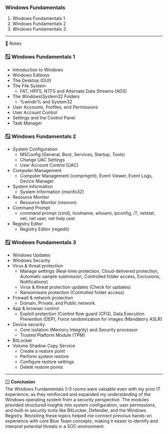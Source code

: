 ### Windows Fundamentals
1. Windows Fundamentals 1
2. Windows Fundamentals 2
3. Windows Fundamentals 3
---
📝 Notes
### 🪟 Windows Fundamentals 1
- Introduction to Windows
- Windows Editions
- The Desktop (GUI)
- The File System
  - FAT, HPFS, NTFS and Alternate Data Streams (ADS)
- The Windows\System32 Folders
  - %windir% and System32
- User Accounts, Profiles, and Permissions
- User Account Control
- Settings and the Control Panel
- Task Manager

### 🪟 Windows Fundamentals 2
- System Configuration
  - MSConfig (General, Boot, Services, Startup, Tools)
  - Change UAC Settings
  - User Account Control (UAC)
- Computer Management
  - Computer Management (compmgmt), Event Viewer, Event Logs, Device Manager
- System Information
  - System Information (msinfo32)
- Resource Monitor
  - Resource Monitor (resmon)
- Command Prompt
  - command prompt (cmd), hostname, whoami, ipconfig, /?, netstat, net, net user, net help user
- Registry Editor
  - Registry Editor (regedit)

### 🪟 Windows Fundamentals 3
- Windows Updates
- Windows Security
- Virus & threat protection
  - Manage settings (Real-time protection, Cloud-delivered protection, Automatic sample submission, Controlled folder access, Exclusions, Notifications)
  - Virus & threat protection updates (Check for updates)
  - Ransomware protection (Controlled folder access)
- Firewall & network protection
  - Domain, Private, and Public network.
- App & browser control
  - Exploit protection (Control flow guard (CFG), Data Execution Prevention (DEP), Force randomization for images (Mandatory ASLR)
- Device security
  - Core isolation (Memory Integrity) and Security processor
  - Trusted Platform Module (TPM)
- BitLocker
- Volume Shadow Copy Service
  - Create a restore point
  - Perform system restore
  - Configure restore settings
  - Delete restore points
---
🪟 **Conclusion** </br>
The Windows Fundamentals 1–3 rooms were valuable even with my prior IT experience, as they reinforced and expanded my understanding of the Windows operating system from a security perspective. The modules provided structured insights into system configuration, user permissions, and built-in security tools like BitLocker, Defender, and the Windows Registry. Revisiting these topics helped me connect previous hands-on experience with core Blue Team concepts, making it easier to identify and interpret potential threats in a SOC environment.




